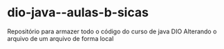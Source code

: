 # dio-java--aulas-b-sicas
Repositório para armazer todo o código do curso de java DIO
Alterando o arquivo de um arquivo de forma local